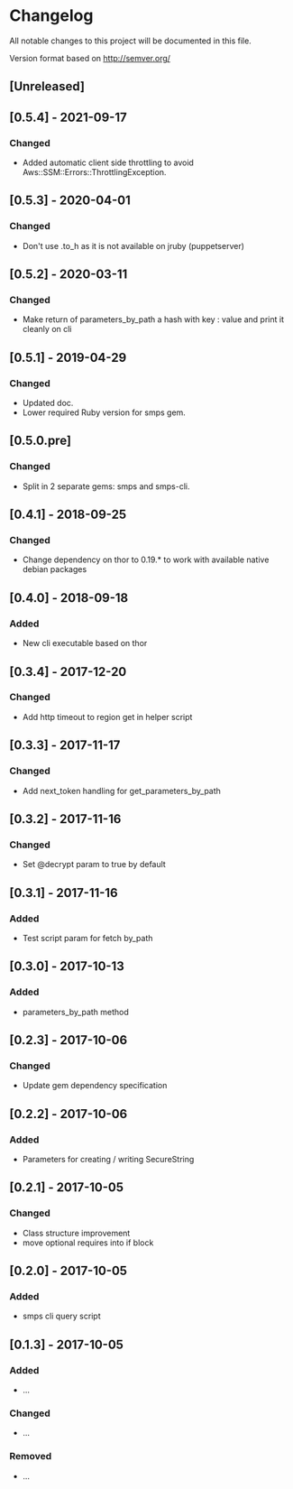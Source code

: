 # Changelog
All notable changes to this project will be documented in this file.

Version format based on http://semver.org/

## [Unreleased]

## [0.5.4] - 2021-09-17

### Changed

- Added automatic client side throttling to avoid Aws::SSM::Errors::ThrottlingException.

## [0.5.3] - 2020-04-01

### Changed

- Don't use .to_h as it is not available on jruby (puppetserver)

## [0.5.2] - 2020-03-11

### Changed

- Make return of parameters_by_path a hash with key : value and print it cleanly on cli

## [0.5.1] - 2019-04-29

### Changed

- Updated doc.
- Lower required Ruby version for smps gem.

## [0.5.0.pre]

### Changed

- Split in 2 separate gems: smps and smps-cli.

## [0.4.1] - 2018-09-25

### Changed

- Change dependency on thor to 0.19.* to work with available native debian packages

## [0.4.0] - 2018-09-18

### Added

- New cli executable based on thor

## [0.3.4] - 2017-12-20

### Changed

- Add http timeout to region get in helper script

## [0.3.3] - 2017-11-17

### Changed

- Add next_token handling for get_parameters_by_path

## [0.3.2] - 2017-11-16

### Changed

- Set \@decrypt param to true by default

## [0.3.1] - 2017-11-16

### Added

- Test script param for fetch by_path

## [0.3.0] - 2017-10-13

### Added

- parameters_by_path method

## [0.2.3] - 2017-10-06

### Changed

- Update gem dependency specification

## [0.2.2] - 2017-10-06

### Added

- Parameters for creating / writing SecureString

## [0.2.1] - 2017-10-05

### Changed

- Class structure improvement
- move optional requires into if block

## [0.2.0] - 2017-10-05

### Added

- smps cli query script

## [0.1.3] - 2017-10-05

### Added

- ...

### Changed

- ...

### Removed

- ...
